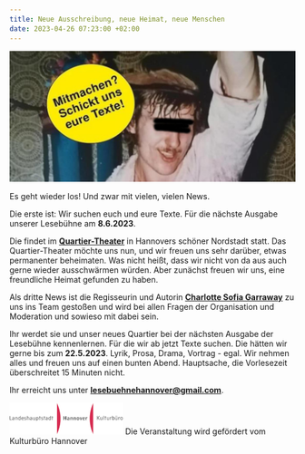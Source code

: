 ```yaml
---
title: Neue Ausschreibung, neue Heimat, neue Menschen
date: 2023-04-26 07:23:00 +02:00
---
```


![436cfe_63520669366542c49a7fa3c2c04c6c02_mv2-650x299.jpg](/uploads/436cfe_63520669366542c49a7fa3c2c04c6c02_mv2-650x299.jpg)

Es geht wieder los! Und zwar mit vielen, vielen News.

Die erste ist: Wir suchen euch und eure Texte. Für die nächste Ausgabe unserer Lesebühne am **8.6.2023**.

Die findet im **[Quartier-Theater](https://quartier-theater.de/)** in Hannovers schöner Nordstadt statt. Das Quartier-Theater möchte uns nun, und wir freuen uns sehr darüber, etwas permanenter beheimaten. Was nicht heißt, dass wir nicht von da aus auch gerne wieder ausschwärmen würden. Aber zunächst freuen wir uns, eine freundliche Heimat gefunden zu haben.

Als dritte News ist die Regisseurin und Autorin **[Charlotte Sofia Garraway](https://csgarraway.wixsite.com/csgarraway)** zu uns ins Team gestoßen und wird bei allen Fragen der Organisation und Moderation und sowieso mit dabei sein.

Ihr werdet sie und unser neues Quartier bei der nächsten Ausgabe der Lesebühne kennenlernen. Für die wir ab jetzt Texte suchen. Die hätten wir gerne bis zum **22.5.2023**. Lyrik, Prosa, Drama, Vortrag - egal. Wir nehmen alles und freuen uns auf einen bunten Abend. Hauptsache, die Vorlesezeit überschreitet 15 Minuten nicht.

Ihr erreicht uns unter **[lesebuehnehannover@gmail.com](mailto:lesebuehnehannover@gmail.com)**.

<img src="/uploads/images.png" width="200" height="56" style="width: unset;"/>
Die Veranstaltung wird gefördert vom Kulturbüro Hannover